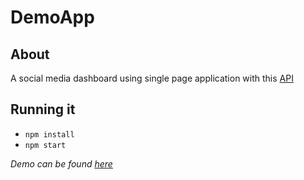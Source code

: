 # DemoApp

## About

A social media dashboard using single page application with this [API](https://jsonplaceholder.typicode.com/)

## Running it
- `npm install` 
- `npm start`

_Demo can be found [here](https://fierce-dusk-60480.herokuapp.com/)_

